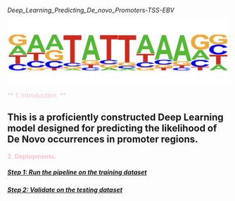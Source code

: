 *Deep_Learning_Predicting_De_novo_Promoters-TSS-EBV*

![image](https://github.com/truong128/Deep_Learning_Predicting_De_novo_Promoters-TSS-EBV/blob/main/De_novo_Promoter.png)

<span style="color:pink;"> ** 1. Introduction. ** </span>

## This is a proficiently constructed Deep Learning model designed for predicting the likelihood of De Novo occurrences in promoter regions.

**<span style="color:pink;">2. Deployments.</span>**

##### [Step 1: Run the pipeline on the training dataset](https://github.com/truong128/Deep_Learning_Predicting_De_novo_Promoters-TSS-EBV/blob/main/de_novo_promoters_traindata.csv)

##### [Step 2: Validate on the testing dataset](https://github.com/truong128/Deep_Learning_Predicting_De_novo_Promoters-TSS-EBV/blob/main/de_novo_promoters_testdata.csv)

